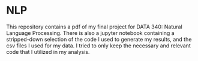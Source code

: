 # NLP
This repository contains a pdf of my final project for DATA 340: Natural Language Processing. There is also a jupyter notebook containing a stripped-down selection of the code I used to generate my results, and the csv files I used for my data. I tried to only keep the necessary and relevant code that I utilized in my analysis.
